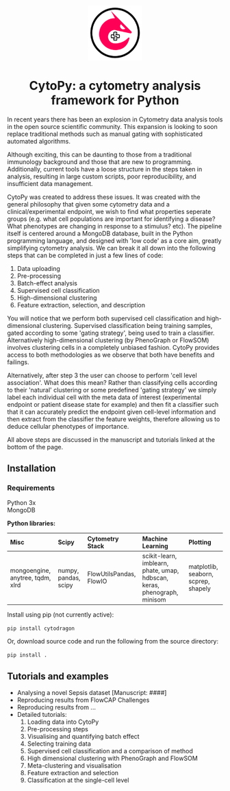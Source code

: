 <p align="center">
  <img src="https://github.com/burtonrj/CytoPy/blob/master/logo.png" height="25%" width="25%">
  <h1 align="center">CytoPy: a cytometry analysis framework for Python</h1>
</p>

In recent years there has been an explosion in Cytometry data analysis tools in the open source scientific community.
This expansion is looking to soon replace traditional methods such as manual gating with sophisticated automated algorithms.

Although exciting, this can be daunting to those from a traditional immunology background and those 
that are new to programming. Additionally, current tools have a loose structure in the steps taken in analysis, 
resulting in large custom scripts, poor reproducibility, and insufficient data management.

CytoPy was created to address these issues. It was created with the general philosophy that given some 
cytometry data and a clinical/experimental endpoint, we wish to find what properties seperate groups (e.g. what cell populations
are important for identifying a disease? What phenotypes are changing in response to a stimulus? etc). 
The pipeline itself is centered around a MongoDB database, built in  the Python programming language, 
and designed with 'low code' as a core aim, greatly 
simplifying cytometry analysis. We can break it all down into the following steps that can be completed 
in just a few lines of code:

1. Data uploading
2. Pre-processing
3. Batch-effect analysis
4. Supervised cell classification 
5. High-dimensional clustering
6. Feature extraction, selection, and description

You will notice that we perform both supervised cell classification and high-dimensional clustering.
Supervised classification being training samples, gated according to some 'gating strategy', being used
to train a classifier. Alternatively high-dimensional clustering (by PhenoGraph or FlowSOM) involves clustering 
cells in a completely unbiased fashion. CytoPy provides access to both methodologies as we observe 
that both have benefits and failings.

Alternatively, after step 3 the user can choose to perform 'cell level association'. 
What does this mean? Rather than classifying cells according to their 'natural' clustering 
or some predefined 'gating strategy' we simply label each individual cell with the meta data of interest 
(experimental endpoint or patient disease state for example) and then fit a classifier such
that it can accurately predict the endpoint given cell-level information and then extract from 
the classifier the feature weights, therefore allowing us to deduce cellular phenotypes of importance.

All above steps are discussed in the manuscript and tutorials linked at the bottom of the page.

## Installation

### Requirements
Python 3x \
MongoDB 

**Python libraries:** 

| Misc | Scipy | Cytometry Stack | Machine Learning | Plotting |
| :--- | :--- | :--- | :--- | :--- |
| mongoengine, anytree, tqdm, xlrd | numpy, pandas, scipy | FlowUtilsPandas, FlowIO |scikit-learn, imblearn, phate, umap, hdbscan, keras, phenograph, minisom | matplotlib, seaborn, scprep, shapely|

Install using pip (not currently active):

`pip install cytodragon`

Or, download source code and run the following from the source directory:

`pip install .`

## Tutorials and examples

* Analysing a novel Sepsis dataset [Manuscript: ####]
* Reproducing results from FlowCAP Challenges
* Reproducing results from ...
* Detailed tutorials:
    1. Loading data into CytoPy
    2. Pre-processing steps
    3. Visualising and quantifying batch effect
    4. Selecting training data
    5. Supervised cell classification and a comparison of method
    6. High dimensional clustering with PhenoGraph and FlowSOM
    7. Meta-clustering and visualisation
    8. Feature extraction and selection
    9. Classification at the single-cell level


